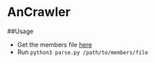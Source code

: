 # AnCrawler

##Usage
 * Get the members file [here](http://data.assemblee-nationale.fr/acteurs/deputes-en-exercice)
 * Run `python3 parse.py /path/to/members/file`
